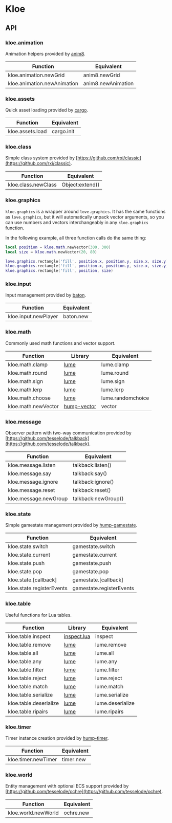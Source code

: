 # Kloe

## API

### kloe.animation

Animation helpers provided by [anim8](https://github.com/kikito/anim8).

| Function                    | Equivalent         |
| --------------------------- | ------------------ |
| kloe.animation.newGrid      | anim8.newGrid      |
| kloe.animation.newAnimation | anim8.newAnimation |

### kloe.assets

Quick asset loading provided by [cargo](https://github.com/bjornbytes/cargo).

| Function         | Equivalent |
| ---------------- | ---------- |
| kloe.assets.load | cargo.init |

### kloe.class

Simple class system provided by [https://github.com/rxi/classic](https://github.com/rxi/classic).

| Function            | Equivalent     |
| ------------------- | ---------------|
| kloe.class.newClass | Object:extend()|

### kloe.graphics

`kloe.graphics` is a wrapper around `love.graphics`. It has the same functions as `love.graphics`, but it will automatically unpack vector arguments, so you can use numbers and vectors interchangeably in any `kloe.graphics` function.

In the following example, all three function calls do the same thing:

```lua
local position = kloe.math.newVector(300, 300)
local size = kloe.math.newVector(20, 80)

love.graphics.rectangle('fill', position.x, position.y, size.x, size.y)
kloe.graphics.rectangle('fill', position.x, position.y, size.x, size.y)
kloe.graphics.rectangle('fill', position, size)
```

### kloe.input

Input management provided by [baton](https://github.com/tesselode/baton).

| Function             | Equivalent |
| -------------------- | ---------- |
| kloe.input.newPlayer | baton.new  |

### kloe.math

Commonly used math functions and vector support.

| Function            | Library                                                         | Equivalent        |
| ------------------- | --------------------------------------------------------------- | ----------------- |
| kloe.math.clamp     | [lume](https://github.com/rxi/lume)                             | lume.clamp        |
| kloe.math.round     | [lume](https://github.com/rxi/lume)                             | lume.round        |
| kloe.math.sign      | [lume](https://github.com/rxi/lume)                             | lume.sign         |
| kloe.math.lerp      | [lume](https://github.com/rxi/lume)                             | lume.lerp         |
| kloe.math.choose    | [lume](https://github.com/rxi/lume)                             | lume.randomchoice |
| kloe.math.newVector | [hump-vector](http://hump.readthedocs.io/en/latest/vector.html) | vector            |

### kloe.message

Observer pattern with two-way communication provided by [https://github.com/tesselode/talkback](https://github.com/tesselode/talkback).

| Function              | Equivalent         |
| --------------------- | -------------------|
| kloe.message.listen   | talkback:listen()  |
| kloe.message.say      | talkback:say()     |
| kloe.message.ignore   | talkback:ignore()  |
| kloe.message.reset    | talkback:reset()   |
| kloe.message.newGroup | talkback:newGroup()|

### kloe.state

Simple gamestate management provided by [hump-gamestate](http://hump.readthedocs.io/en/latest/gamestate.html).

| Function                  | Equivalent               |
| ------------------------- | ------------------------ |
| kloe.state.switch         | gamestate.switch         |
| kloe.state.current        | gamestate.current        |
| kloe.state.push           | gamestate.push           |
| kloe.state.pop            | gamestate.pop            |
| kloe.state.[callback]     | gamestate.[callback]     |
| kloe.state.registerEvents | gamestate.registerEvents |

### kloe.table

Useful functions for Lua tables.

| Function               | Library                                              | Equivalent      |
| ---------------------- | ---------------------------------------------------- | ----------------|
| kloe.table.inspect     | [inspect.lua](https://github.com/kikito/inspect.lua) | inspect         |
| kloe.table.remove      | [lume](https://github.com/rxi/lume)                                                     | lume.remove     |
| kloe.table.all         | [lume](https://github.com/rxi/lume)                                                     | lume.all        |
| kloe.table.any         | [lume](https://github.com/rxi/lume)                                                     | lume.any        |
| kloe.table.filter      | [lume](https://github.com/rxi/lume)                                                     | lume.filter     |
| kloe.table.reject      | [lume](https://github.com/rxi/lume)                                                     | lume.reject     |
| kloe.table.match       | [lume](https://github.com/rxi/lume)                                                     | lume.match      |
| kloe.table.serialize   | [lume](https://github.com/rxi/lume)                                                     | lume.serialize  |
| kloe.table.deserialize | [lume](https://github.com/rxi/lume)                                                     | lume.deserialize|
| kloe.table.ripairs     | [lume](https://github.com/rxi/lume)                                                     | lume.ripairs    |

### kloe.timer

Timer instance creation provided by [hump-timer](http://hump.readthedocs.io/en/latest/timer.html).

| Function            | Equivalent         |
| ------------------- | ------------------ |
| kloe.timer.newTimer | timer.new          |

### kloe.world

Entity management with optional ECS support provided by [https://github.com/tesselode/ochre](https://github.com/tesselode/ochre).

| Function            | Equivalent |
| ------------------- | ---------- |
| kloe.world.newWorld | ochre.new  |